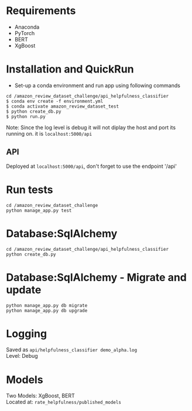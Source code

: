 # Requirements
- Anaconda
- PyTorch
- BERT
- XgBoost

# Installation and QuickRun
- Set-up a conda environment and run app using following commands
```
cd /amazon_review_dataset_challenge/api_helpfulness_classifier
$ conda env create -f environment.yml
$ conda activate amazon_review_dataset_test
$ python create_db.py
$ python run.py
```
Note: Since the log level is debug it will not diplay the host and port its running on. it is `localhost:5000/api`

## API
Deployed at `localhost:5000/api`, don't forget to use the endpoint '/api'


# Run tests
```
cd /amazon_review_dataset_challenge
python manage_app.py test
```

# Database:SqlAlchemy
```
cd /amazon_review_dataset_challenge/api_helpfulness_classifier
python create_db.py
```

# Database:SqlAlchemy - Migrate and update
```
python manage_app.py db migrate
python manage_app.py db upgrade
```

# Logging
Saved as `api/helpfulness_classifier demo_alpha.log`  
Level: Debug

# Models
Two Models: XgBoost, BERT  
Located at: `rate_helpfulness/published_models`
